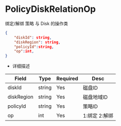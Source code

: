 # PolicyDiskRelationOp

绑定/解绑 策略 与 Disk 的操作类

```json
{
    "diskId": string,
    "diskRegion": string,
    "policyId":string,
    "op":int,
}
```

* 详细描述

| Field | Type | Required | Desc |
|-----|-----|-----|-----|
| diskId | string | Yes | 磁盘ID |
| diskRegion | string | Yes | 磁盘地域ID |
| policyId |  string  | Yes | 策略ID |
| op | int | Yes | 1:绑定 2:解绑 |
